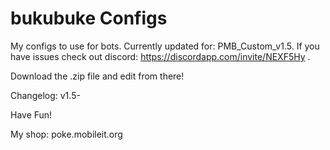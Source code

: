 # bukubuke Configs
My configs to use for bots.
Currently updated for: PMB_Custom_v1.5.
If you have issues check out discord: https://discordapp.com/invite/NEXF5Hy .

Download the .zip file and edit from there!

Changelog:
v1.5-


Have Fun!



My shop: poke.mobileit.org
